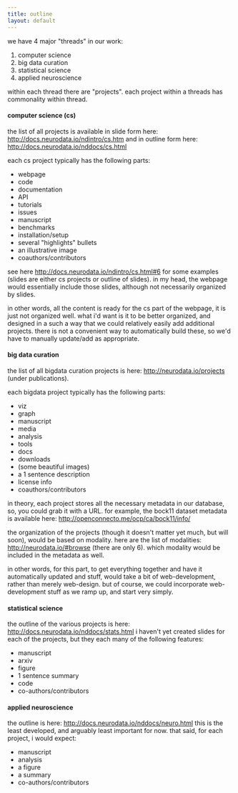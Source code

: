 ```yaml
---
title: outline
layout: default
---
```


we have 4 major "threads" in our work:

1. computer science
2. big data curation
3. statistical science
4. applied neuroscience

within each thread there are "projects". 
each project within a threads has commonality within thread.

#### computer science (cs)

the list of all projects is available in slide form here: http://docs.neurodata.io/ndintro/cs.htm
and in outline form here: http://docs.neurodata.io/nddocs/cs.html

each cs project typically has the following parts:

- webpage
- code
- documentation
- API
- tutorials
- issues
- manuscript
- benchmarks
- installation/setup
- several "highlights" bullets
- an illustrative image
- coauthors/contributors

see here http://docs.neurodata.io/ndintro/cs.html#6 for some examples (slides are either cs projects or outline of slides).
in my head, the webpage would essentially include those slides, although not necessarily organized by slides.


in other words, all the content is ready for the cs part of the webpage, it is just not organized well.
what i'd want is it to be better organized, and designed in a such a way that we could relatively easily add additional projects.
there is not a convenient way to automatically build these, so we'd have to manually update/add as appropriate.

#### big data curation

the list of all bigdata curation projects is here: http://neurodata.io/projects (under publications).

each bigdata project typically has the following parts:

- viz
- graph
- manuscript
- media
- analysis
- tools
- docs
- downloads
- (some beautiful images)
- a 1 sentence description
- license info
- coauthors/contributors

in theory, each project stores all the necessary metadata in our database, so, you could grab it with a URL.
for example, the bock11 dataset metadata is available here:
http://openconnecto.me/ocp/ca/bock11/info/

the organization of the projects (though it doesn't matter yet much, but will soon), would be based on modality.
here are the list of modalities: http://neurodata.io/#browse (there are only 6).
which modality would be included in the metadata as well.

in other words, for this part, to get everything together and have it automatically updated and stuff, 
would take a bit of web-development, rather than merely web-design.
but of course, we could incorporate web-development stuff as we ramp up, and start very simply.

#### statistical science

the outline of the various projects is here: http://docs.neurodata.io/nddocs/stats.html
i haven't yet created slides for each of the projects, but they each many of the following features:

- manuscript
- arxiv
- figure
- 1 sentence summary
- code
- co-authors/contributors

#### applied neuroscience

the outline is here: http://docs.neurodata.io/nddocs/neuro.html
this is the least developed, and arguably least important for now.
that said, for each project, i would expect:

- manuscript
- analysis
- a figure
- a summary
- co-authors/contributors
